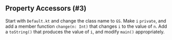 ## Property Accessors (#3)

Start with `Default.kt` and change the class name to `GS`. Make `i` `private`,
and add a member function `change(n: Int)` that changes `i` to the value of
`n`. Add a `toString()` that produces the value of `i`, and modify `main()`
appropriately.